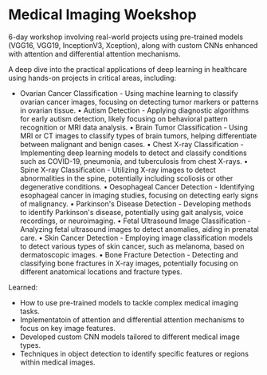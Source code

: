 # Medical Imaging Woekshop

6-day workshop involving real-world projects using pre-trained models (VGG16, VGG19, InceptionV3, Xception), along with custom CNNs enhanced with attention and differential attention mechanisms.
 
A deep dive into the practical applications of deep learning in healthcare using hands-on projects in critical areas, including:
 
- Ovarian Cancer Classification - Using machine learning to classify ovarian cancer images, focusing on detecting tumor markers or patterns in ovarian tissue.
• Autism Detection - Applying diagnostic algorithms for early autism detection, likely focusing on behavioral pattern recognition or MRI data analysis.
• Brain Tumor Classification - Using MRI or CT images to classify types of brain tumors, helping differentiate between malignant and benign cases. • Chest X-ray Classification - Implementing deep learning models to detect and classify conditions such as COVID-19, pneumonia, and tuberculosis from chest X-rays.
• Spine X-ray Classification - Utilizing X-ray images to detect abnormalities in the spine, potentially including scoliosis or other degenerative conditions.
• Oesophageal Cancer Detection - Identifying esophageal cancer in imaging studies, focusing on detecting early signs of malignancy.
• Parkinson's Disease Detection - Developing methods to identify Parkinson's disease, potentially using gait analysis, voice recordings, or neuroimaging.
• Fetal Ultrasound Image Classification - Analyzing fetal ultrasound images to detect anomalies, aiding in prenatal care.
• Skin Cancer Detection - Employing image classification models to detect various types of skin cancer, such as melanoma, based on dermatoscopic images. • Bone Fracture Detection - Detecting and classifying bone fractures in X-ray images, potentially focusing on different anatomical locations and fracture types.
 
 Learned:
 - How to use pre-trained models to tackle complex medical imaging tasks.
 - Implementatoin of attention and differential attention mechanisms to focus on key image features.
 - Developed custom CNN models tailored to different medical image types.
 - Techniques in object detection to identify specific features or regions within medical images.


